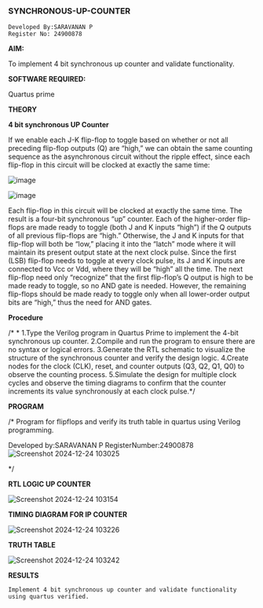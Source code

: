 ### SYNCHRONOUS-UP-COUNTER
```
Developed By:SARAVANAN P
Register No: 24900878
```
**AIM:**

To implement 4 bit synchronous up counter and validate functionality.

**SOFTWARE REQUIRED:**

Quartus prime

**THEORY**

**4 bit synchronous UP Counter**

If we enable each J-K flip-flop to toggle based on whether or not all preceding flip-flop outputs (Q) are “high,” we can obtain the same counting sequence as the asynchronous circuit without the ripple effect, since each flip-flop in this circuit will be clocked at exactly the same time:

![image](https://github.com/naavaneetha/SYNCHRONOUS-UP-COUNTER/assets/154305477/d5db3fa0-e413-404c-b80e-b2f39d82e7e8)


![image](https://github.com/naavaneetha/SYNCHRONOUS-UP-COUNTER/assets/154305477/52cb61eb-d04b-442d-810c-31185a68410b)

Each flip-flop in this circuit will be clocked at exactly the same time.
The result is a four-bit synchronous “up” counter. Each of the higher-order flip-flops are made ready to toggle (both J and K inputs “high”) if the Q outputs of all previous flip-flops are “high.”
Otherwise, the J and K inputs for that flip-flop will both be “low,” placing it into the “latch” mode where it will maintain its present output state at the next clock pulse.
Since the first (LSB) flip-flop needs to toggle at every clock pulse, its J and K inputs are connected to Vcc or Vdd, where they will be “high” all the time.
The next flip-flop need only “recognize” that the first flip-flop’s Q output is high to be made ready to toggle, so no AND gate is needed.
However, the remaining flip-flops should be made ready to toggle only when all lower-order output bits are “high,” thus the need for AND gates.

**Procedure**

/* * 1.Type the Verilog program in Quartus Prime to implement the 4-bit synchronous up
counter.
2.Compile and run the program to ensure there are no syntax or logical errors.
3.Generate the RTL schematic to visualize the structure of the synchronous counter and
verify the design logic.
4.Create nodes for the clock (CLK), reset, and counter outputs (Q3, Q2, Q1, Q0) to
observe the counting process.
5.Simulate the design for multiple clock cycles and observe the timing diagrams to
confirm that the counter increments its value synchronously at each clock pulse.*/

**PROGRAM**

/* Program for flipflops and verify its truth table in quartus using Verilog programming. 

Developed by:SARAVANAN P RegisterNumber:24900878
![Screenshot 2024-12-24 103025](https://github.com/user-attachments/assets/f90283f8-981a-4802-b210-c970288adadf)

*/

**RTL LOGIC UP COUNTER**

![Screenshot 2024-12-24 103154](https://github.com/user-attachments/assets/c1a3300a-29bb-4c34-bc47-983b9be230b1)


**TIMING DIAGRAM FOR IP COUNTER**

![Screenshot 2024-12-24 103226](https://github.com/user-attachments/assets/b1b2428c-4e0e-4475-93c1-3cef31e5c0b8)


**TRUTH TABLE**

![Screenshot 2024-12-24 103242](https://github.com/user-attachments/assets/85cdea89-d90c-42c5-8a91-eb02ef6b23a8)



**RESULTS**
```
Implement 4 bit synchronous up counter and validate functionality using quartus verified.
```
